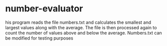 # number-evaluator
his program reads the file numbers.txt and calculates the smallest and largest values along with the average. The file is then processed again to count the number of values above and below the average. Numbers.txt can be modified for testing purposes 
